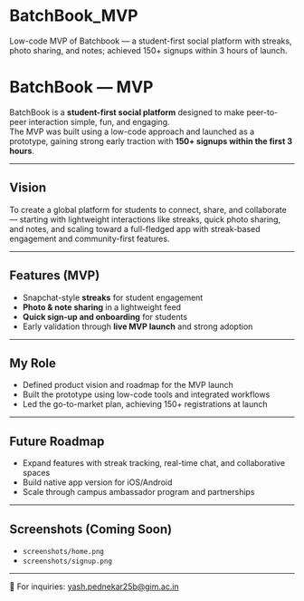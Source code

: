 # BatchBook_MVP
Low-code MVP of Batchbook — a student-first social platform with streaks, photo sharing, and notes; achieved 150+ signups within 3 hours of launch.
# BatchBook — MVP

BatchBook is a **student-first social platform** designed to make peer-to-peer interaction simple, fun, and engaging.  
The MVP was built using a low-code approach and launched as a prototype, gaining strong early traction with **150+ signups within the first 3 hours**.  

---

## Vision
To create a global platform for students to connect, share, and collaborate — starting with lightweight interactions like streaks, quick photo sharing, and notes, and scaling toward a full-fledged app with streak-based engagement and community-first features.  

---

## Features (MVP)
- Snapchat-style **streaks** for student engagement  
- **Photo & note sharing** in a lightweight feed  
- **Quick sign-up and onboarding** for students  
- Early validation through **live MVP launch** and strong adoption  

---

## My Role
- Defined product vision and roadmap for the MVP launch  
- Built the prototype using low-code tools and integrated workflows  
- Led the go-to-market plan, achieving 150+ registrations at launch  

---

## Future Roadmap
- Expand features with streak tracking, real-time chat, and collaborative spaces  
- Build native app version for iOS/Android  
- Scale through campus ambassador program and partnerships  

---

## Screenshots (Coming Soon)
- `screenshots/home.png`  
- `screenshots/signup.png`  

---

📧 For inquiries: yash.pednekar25b@gim.ac.in
